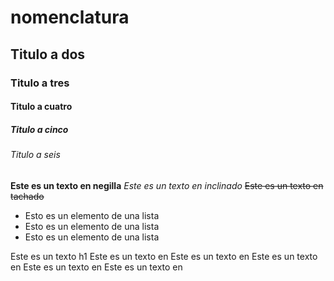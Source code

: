 # nomenclatura

## Titulo a dos 

### Titulo a tres
#### Titulo a cuatro
##### Titulo a cinco
###### Titulo a seis

**Este es un texto en negilla**
*Este es un texto en inclinado*
~~Este es un texto en tachado~~

* Esto es un elemento de una lista
* Esto es un elemento de una lista 
* Esto es un elemento de una lista


Este es un texto h1
Este es un texto en 
Este es un texto en 
Este es un texto en 
Este es un texto en 
Este es un texto en 


